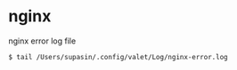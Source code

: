 # nginx

nginx error log file

```console
$ tail /Users/supasin/.config/valet/Log/nginx-error.log
```

